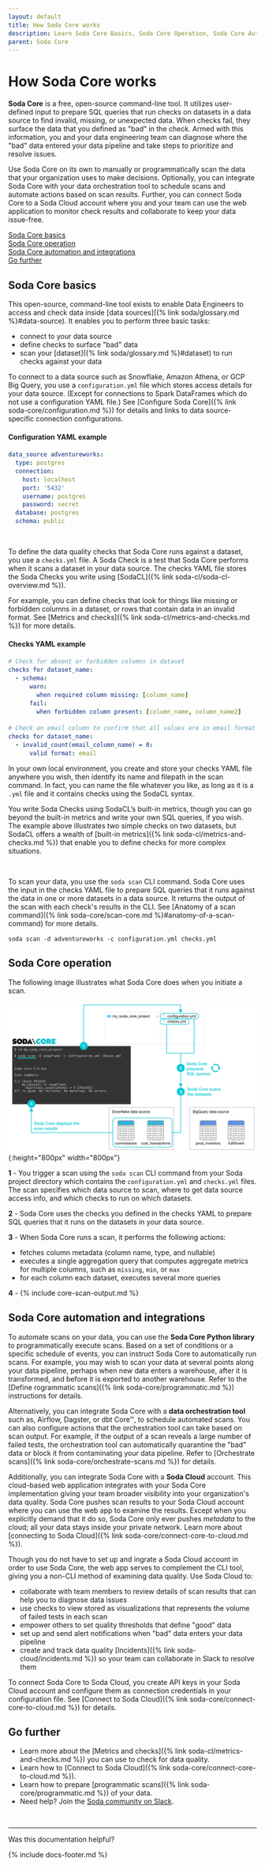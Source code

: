```yaml
---
layout: default
title: How Soda Core works
description: Learn Soda Core Basics, Soda Core Operation, Soda Core Automation and Integration with orchestration tools and Soda Cloud.
parent: Soda Core
---
```


# How Soda Core works 

**Soda Core** is a free, open-source command-line tool. It utilizes user-defined input to prepare SQL queries that run checks on datasets in a data source to find invalid, missing, or unexpected data. When checks fail, they surface the data that you defined as "bad" in the check. Armed with this information, you and your data engineering team can diagnose where the "bad" data entered your data pipeline and take steps to prioritize and resolve issues.

Use Soda Core on its own to manually or programmatically scan the data that your organization uses to make decisions. Optionally, you can integrate Soda Core with your data orchestration tool to schedule scans and automate actions based on scan results. Further, you can connect Soda Core to a Soda Cloud account where you and your team can use the web application to monitor check results and collaborate to keep your data issue-free.

[Soda Core basics](#soda-core-basics)<br />
[Soda Core operation](#soda-core-operation)<br />
[Soda Core automation and integrations](#soda-core-automation-and-integrations)<br />
[Go further](#go-further)<br />


## Soda Core basics

This open-source, command-line tool exists to enable Data Engineers to access and check data inside [data sources]({% link soda/glossary.md %}#data-source). It enables you to perform three basic tasks:

- connect to your data source
- define checks to surface "bad" data
- scan your [dataset]({% link soda/glossary.md %}#dataset) to run checks against your data


To connect to a data source such as Snowflake, Amazon Athena, or GCP Big Query, you use a `configuration.yml` file which stores access details for your data source. (Except for connections to Spark DataFrames which do not use a configuration YAML file.) See [Configure Soda Core]({% link soda-core/configuration.md %}) for details and links to data source-specific connection configurations.

#### Configuration YAML example
```yaml
data_source adventureworks:
  type: postgres
  connection:
    host: localhost
    port: '5432'
    username: postgres
    password: secret
  database: postgres
  schema: public
```

<br />

To define the data quality checks that Soda Core runs against a dataset, you use a `checks.yml` file. A Soda Check is a test that Soda Core performs when it scans a dataset in your data source. The checks YAML file stores the Soda Checks you write using [SodaCL]({% link soda-cl/soda-cl-overview.md %}). 

For example, you can define checks that look for things like missing or forbidden columns in a dataset, or rows that contain data in an invalid format. See [Metrics and checks]({% link soda-cl/metrics-and-checks.md %}) for more details.

#### Checks YAML example
```yaml
# Check for absent or forbidden columns in dataset
checks for dataset_name:
  - schema:
      warn:
        when required column missing: [column_name]
      fail:
        when forbidden column present: [column_name, column_name2]

# Check an email column to confirm that all values are in email format
checks for dataset_name:
  - invalid_count(email_column_name) = 0:
      valid format: email
```

In your own local environment, you create and store your checks YAML file anywhere you wish, then identify its name and filepath in the scan command. In fact, you can name the file whatever you like, as long as it is a `.yml` file and it contains checks using the SodaCL syntax.

You write Soda Checks using SodaCL’s built-in metrics, though you can go beyond the built-in metrics and write your own SQL queries, if you wish. The example above illustrates two simple checks on two datasets, but SodaCL offers a wealth of [built-in metrics]({% link soda-cl/metrics-and-checks.md %}) that enable you to define checks for more complex situations.

<br />

To scan your data, you use the `soda scan` CLI command. Soda Core uses the input in the checks YAML file to prepare SQL queries that it runs against the data in one or more datasets in a data source. It returns the output of the scan with each check's results in the CLI. See [Anatomy of a scan command]({% link soda-core/scan-core.md %}#anatomy-of-a-scan-command) for more details.

```shell
soda scan -d adventureworks -c configuration.yml checks.yml
```




## Soda Core operation

The following image illustrates what Soda Core does when you initiate a scan.

![soda-core-operation](/assets/images/soda-core-operation.png){:height="800px" width="800px"}

**1** - You trigger a scan using the `soda scan` CLI command from your Soda project directory which contains the `configuration.yml` and `checks.yml` files. The scan specifies which data source to scan, where to get data source access info,  and which checks to run on which datasets.

**2** - Soda Core uses the checks you defined in the checks YAML to prepare SQL queries that it runs on the datasets in your data source.

**3** - When Soda Core runs a scan, it performs the following actions:
- fetches column metadata (column name, type, and nullable)
- executes a single aggregation query that computes aggregate metrics for multiple columns, such as `missing`, `min`, or `max`
- for each column each dataset, executes several more queries

**4** - {% include core-scan-output.md %}


## Soda Core automation and integrations

To automate scans on your data, you can use the **Soda Core Python library** to programmatically execute scans. Based on a set of conditions or a specific schedule of events, you can instruct Soda Core to automatically run scans. For example, you may wish to scan your data at several points along your data pipeline, perhaps when new data enters a warehouse, after it is transformed, and before it is exported to another warehouse. Refer to the [Define rogrammatic scans]({% link soda-core/programmatic.md %}) instructions for details.

Alternatively, you can integrate Soda Core with a **data orchestration tool** such as, Airflow, Dagster, or dbt Core™, to schedule automated scans. You can also configure actions that the orchestration tool can take based on scan output. For example, if the output of a scan reveals a large number of failed tests, the orchestration tool can automatically quarantine the "bad" data or block it from contaminating your data pipeline. Refer to [Orchestrate scans]({% link soda-core/orchestrate-scans.md %}) for details.

Additionally, you can integrate Soda Core with a **Soda Cloud** account. This cloud-based web application integrates with your Soda Core implementation giving your team broader visibility into your organization's data quality. Soda Core pushes scan results to your Soda Cloud account where you can use the web app to examine the results. Except when you explicitly demand that it do so, Soda Core only ever pushes *metadata* to the cloud; all your data stays inside your private network. Learn more about [connecting to Soda Cloud]({% link soda-core/connect-core-to-cloud.md %}).

Though you do not have to set up and ingrate a Soda Cloud account in order to use Soda Core, the web app serves to complement the CLI tool, giving you a non-CLI method of examining data quality. Use Soda Cloud to:

- collaborate with team members to review details of scan results that can help you to diagnose data issues
- use checks to view stored as visualizations that represents the volume of failed tests in each scan
- empower others to set quality thresholds that define "good" data
- set up and send alert notifications when "bad" data enters your data pipeline
- create and track data quality [Incidents]({% link soda-cloud/incidents.md %}) so your team can collaborate in Slack to resolve them

To connect Soda Core to Soda Cloud, you create API keys in your Soda Cloud account and configure them as connection credentials in your configuration file. See [Connect to Soda Cloud]({% link soda-core/connect-core-to-cloud.md %}) for details.

## Go further

* Learn more about the [Metrics and checks]({% link soda-cl/metrics-and-checks.md %}) you can use to check for data quality.
* Learn how to [Connect to Soda Cloud]({% link soda-core/connect-core-to-cloud.md %}).
* Learn how to prepare [programmatic scans]({% link soda-core/programmatic.md %}) of your data.
* Need help? Join the <a href="https://community.soda.io/slack" target="_blank"> Soda community on Slack</a>.

<br />

---

Was this documentation helpful?

<!-- LikeBtn.com BEGIN -->
<span class="likebtn-wrapper" data-theme="tick" data-i18n_like="Yes" data-ef_voting="grow" data-show_dislike_label="true" data-counter_zero_show="true" data-i18n_dislike="No"></span>
<script>(function(d,e,s){if(d.getElementById("likebtn_wjs"))return;a=d.createElement(e);m=d.getElementsByTagName(e)[0];a.async=1;a.id="likebtn_wjs";a.src=s;m.parentNode.insertBefore(a, m)})(document,"script","//w.likebtn.com/js/w/widget.js");</script>
<!-- LikeBtn.com END -->

{% include docs-footer.md %}